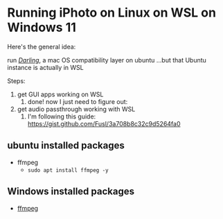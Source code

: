 # Running iPhoto on Linux on WSL on Windows 11

Here's the general idea:

run [*Darling*](https://www.darlinghq.org/), a mac OS compatibility layer on ubuntu
...but that Ubuntu instance is actually in WSL

Steps:

1. get GUI apps working on WSL
   1. done!  now I just need to figure out:
2. get audio passthrough working with WSL
   1. I'm following this guide: <https://gist.github.com/Fusl/3a708b8c32c9d5264fa0>


## ubuntu installed packages

- ffmpeg
  - ``sudo apt install ffmpeg -y``

## Windows installed packages

- [ffmpeg](https://github.com/BtbN/FFmpeg-Builds/releases)
